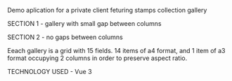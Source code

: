 Demo aplication for a private client feturing stamps collection gallery

SECTION 1 - gallery with small gap between columns

SECTION 2 - no gaps between columns

Eeach gallery is a grid with 15 fields. 14 items of a4 format, and 1 item of a3 format occupying 2 columns in order to preserve aspect ratio.

TECHNOLOGY USED - Vue 3
